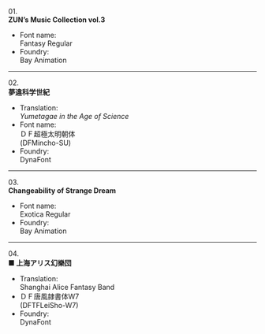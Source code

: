 01\.  
**ZUN’s Music Collection vol.3**
  - Font name:  
Fantasy Regular
  - Foundry:  
Bay Animation

---

02\.  
**夢違科学世紀**
  - Translation:  
*Yumetagae in the Age of Science*
  - Font name:  
ＤＦ超極太明朝体  
(DFMincho-SU)
  - Foundry:  
DynaFont

---

03\.  
**Changeability of Strange Dream**
  - Font name:  
Exotica Regular
  - Foundry:  
Bay Animation

---

04\.  
**■ 上海アリス幻樂団**
  - Translation:  
Shanghai Alice Fantasy Band
  - ＤＦ唐風隷書体W7  
(DFTFLeiSho-W7)
  - Foundry:  
DynaFont
